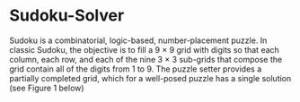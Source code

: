 # Sudoku-Solver
Sudoku is a combinatorial, logic-based, number-placement puzzle. In classic Sudoku, the objective is to fill a 9 × 9 grid with digits so that each column, each row, and each of the nine 3 × 3 sub-grids that compose the grid contain all of the digits from 1 to 9. The puzzle setter provides a partially completed grid, which for a well-posed puzzle has a single solution (see Figure 1 below)

